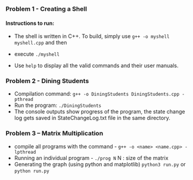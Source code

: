 ### Problem 1 - Creating a Shell

#### Instructions to run:

- The shell is written in C++. To build, simply use
`g++ -o myshell myshell.cpp`
and then 
- execute
`./myshell`

- Use `help` to display all the valid commands and their user manuals.

### Problem 2 - Dining Students
- Compilation command: `g++ -o DiningStudents DiningStudents.cpp -pthread`
- Run the program: `./DiningStudents`
- The console outputs show progress of the program, the state change log gets saved in StateChangeLog.txt file in the same directory.

### Problem 3 – Matrix Multiplication
- compile all programs with the command - 
	`g++ -o <name> <name.cpp> -lpthread`
- Running an individual program - 
		`./prog N`
		N : size of the matrix
- Generating the graph (using python and matplotlib)
		`python3 run.py` or `python run.py`
